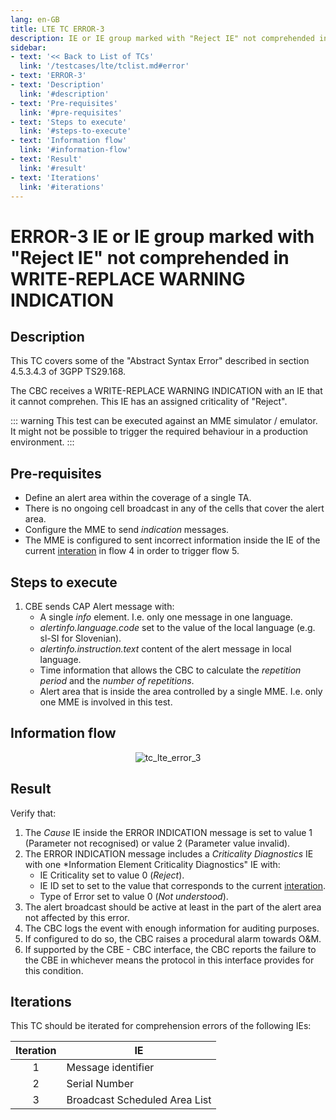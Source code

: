 ```yaml
---
lang: en-GB
title: LTE TC ERROR-3
description: IE or IE group marked with "Reject IE" not comprehended in WRITE-REPLACE WARNING INDICATION.
sidebar:
- text: '<< Back to List of TCs'
  link: '/testcases/lte/tclist.md#error'
- text: 'ERROR-3'
- text: 'Description'
  link: '#description'
- text: 'Pre-requisites'
  link: '#pre-requisites'
- text: 'Steps to execute'
  link: '#steps-to-execute'
- text: 'Information flow'
  link: '#information-flow'
- text: 'Result'
  link: '#result'
- text: 'Iterations'
  link: '#iterations'
---
```


# **ERROR-3** IE or IE group marked with "Reject IE" not comprehended in WRITE-REPLACE WARNING INDICATION

## Description

This TC covers some of the "Abstract Syntax Error" described in section 
4.5.3.4.3 of 3GPP TS29.168.

The CBC receives a WRITE-REPLACE WARNING INDICATION with an IE that
it cannot comprehen. This IE has an assigned criticality of "Reject".

::: warning
This test can be executed against an MME simulator / emulator. It might not be 
possible to trigger the required behaviour in a production environment.
:::

## Pre-requisites

* Define an alert area within the coverage of a single TA.
* There is no ongoing cell broadcast in any of the cells that cover the alert 
  area.
* Configure the MME to send *indication* messages.
* The MME is configured to sent incorrect information inside the IE of the
  current [interation](/testcases/lte/error/tc3/#iterations) in flow 4 in order 
  to trigger flow 5.

## Steps to execute

1. CBE sends CAP Alert message with:
   - A single *info* element. I.e. only one message in one language.
   - *alertinfo.language.code* set to the value of the local language (e.g. 
      sl-SI for Slovenian).
   - *alertinfo.instruction.text* content of the alert message in local 
      language.
   - Time information that allows the CBC to calculate the *repetition period*
     and the *number of repetitions*.
   - Alert area that is inside the area controlled by a single MME. I.e.
     only one MME is involved in this test.

## Information flow

<div style="text-align: center;">

![tc_lte_error_3](/assets/img/flows/lte/error/tc_lte_error_3.svg)

</div>

## Result

Verify that:

1. The *Cause* IE inside the ERROR INDICATION message is set to 
   value 1 (Parameter not recognised) or value 2 (Parameter value invalid).
2. The ERROR INDICATION message includes a *Criticality Diagnostics* IE
   with one *Information Element Criticality Diagnostics" IE with:
   - IE Criticality set to value 0 (*Reject*).
   - IE ID set to set to the value that corresponds to the current 
     [interation](/testcases/lte/error/tc3/#iterations).
   - Type of Error set to value 0 (*Not understood*).
3. The alert broadcast should be active at least in the part of the alert 
   area not affected by this error.
4. The CBC logs the event with enough information for auditing purposes.
5. If configured to do so, the CBC raises a procedural alarm towards O&M.
6. If supported by the CBE - CBC interface, the CBC reports the failure
   to the CBE in whichever means the protocol in this interface provides
   for this condition.

## Iterations

This TC should be iterated for comprehension errors of the following IEs:

| Iteration | IE |
|:---------:| -- |
| 1 | Message identifier |
| 2 | Serial Number |
| 3 | Broadcast Scheduled Area List |

